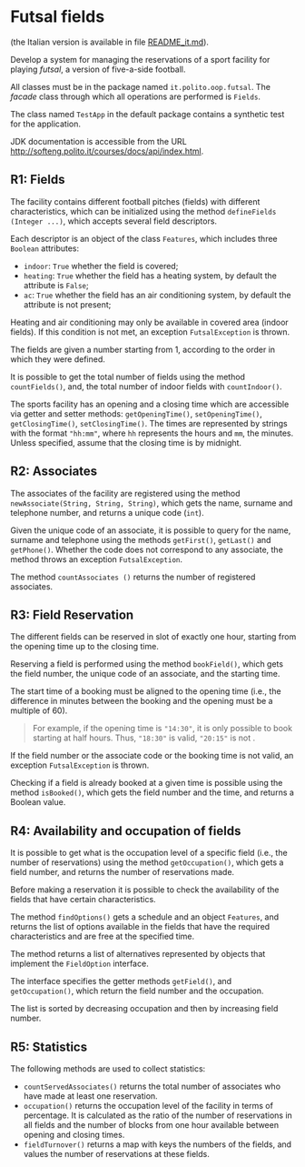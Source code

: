 # Futsal fields

(the Italian version is available in file [README_it.md](README_it.md)).

Develop a system for managing the reservations of a sport facility for playing *futsal*, a version of five-a-side football.

All classes must be in the package named `it.polito.oop.futsal`. The *facade* class through which all operations are performed is `Fields`.

The class named `TestApp` in the default package contains a synthetic test for the application.

JDK documentation is accessible from the URL <http://softeng.polito.it/courses/docs/api/index.html>.

## R1: Fields

The facility contains different football pitches (fields) with different characteristics, which can be initialized using the method `defineFields (Integer ...)`, which accepts several field descriptors.

Each descriptor is an object of the class `Features`, which includes three `Boolean` attributes:

* `indoor`: `True` whether the field is covered;
* `heating`: `True` whether the field has a heating system, by default the attribute is `False`;
* `ac`: `True` whether the field has an air conditioning system, by default the attribute is not present;

Heating and air conditioning may only be available in covered area (indoor fields). If this condition is not met, an exception `FutsalException` is thrown.

The fields are given a number starting from 1, according to the order in which they were defined.

It is possible to get the total number of fields using the method `countFields()`, and, the total number of indoor fields with `countIndoor()`.

The sports facility has an opening and a closing time which are accessible via getter and setter methods: `getOpeningTime()`, `setOpeningTime()`, `getClosingTime()`, `setClosingTime()`. The times are represented by strings with the format `"hh:mm"`, where `hh` represents the hours and `mm`, the minutes. Unless specified, assume that the closing time is by midnight.


## R2: Associates

The associates of the facility are registered using the method `newAssociate(String, String, String)`, which gets the name, surname and telephone number, and returns a unique code (`int`).

Given the unique code of an associate, it is possible to query for the name, surname and telephone using the methods `getFirst()`, `getLast()` and `getPhone()`. Whether the code does not correspond to any associate, the method throws an exception `FutsalException`.

The method `countAssociates ()` returns the number of registered associates.


## R3: Field Reservation

The different fields can be reserved in slot of exactly one hour, starting from the opening time up to the closing time.

Reserving a field is performed using the method `bookField()`, which gets the field number, the unique code of an associate, and the starting time.

The start time of a booking must be aligned to the opening time (i.e., the difference in minutes between the booking and the opening must be a multiple of 60).

> For example, if the opening time is `"14:30"`, it is only possible to book starting at half hours. Thus, `"18:30"` is valid, `"20:15"` is not .

If the field number or the associate code or the booking time is not valid, an exception `FutsalException` is thrown.

Checking if a field is already booked at a given time is possible using the method `isBooked()`, which gets the field number and the time, and returns a Boolean value.

## R4: Availability and occupation of fields

It is possible to get what is the occupation level of a specific field (i.e., the number of reservations) using the method `getOccupation()`, which gets a field number, and returns the number of reservations made.

Before making a reservation it is possible to check the availability of the fields that have certain characteristics.

The method `findOptions()` gets a schedule and an object `Features`, and returns the list of options available in the fields that have the required characteristics and are free at the specified time.

The method returns a list of alternatives represented by objects that implement the `FieldOption` interface.

The interface specifies the getter methods `getField()`, and `getOccupation()`, which return the field number and the occupation.

<!--
The method `toString ()` must return a string with the format `"HH: MM, T = OO%"` where:

- `HH:MM` indicates the time when the table will be free,
- `T` is the table number,
- `OO%` is the percentage of table occupancy.
-->

The list is sorted by decreasing occupation and then by increasing field number.

## R5: Statistics

The following methods are used to collect statistics:

* `countServedAssociates()` returns the total number of associates who have made at least one reservation.
* `occupation()` returns the occupation level of the facility in terms of percentage. It is calculated as the ratio of the number of reservations in all fields and the number of blocks from one hour available between opening and closing times. 
* `fieldTurnover()` returns a map with keys the numbers of the fields, and values ​​the number of reservations at these fields.
